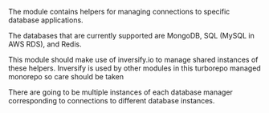 The module contains helpers for managing connections to specific database applications.

The databases that are currently supported are MongoDB, SQL (MySQL in AWS RDS), and Redis.

This module should make use of inversify.io to manage shared instances of these helpers.
Inversify is used by other modules in this turborepo managed monorepo so care should be taken

There are going to be multiple instances of each database manager corresponding to
connections to different database instances.  


